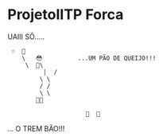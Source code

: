 # ProjetoIITP Forca

UAIII SÔ.....

     ☝  👒
        \   😳          ...UM PÃO DE QUEIJO!!!
         \  👕\
              |  /
             \ \
             / /
             \ \
            👢👢

                          🥖  🧀

... O TREM BÃO!!!
